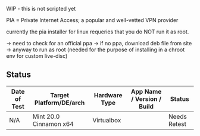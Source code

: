WIP - this is not scripted yet

PIA = Private Internet Access; a popular and well-vetted VPN provider

currently the pia installer for linux requeries that you do NOT run it as root.

-> need to check for an official ppa
-> if no ppa, download deb file from site
-> anyway to run as root (needed for the purpose of installing in a chroot env for custom live-disc)

## Status

| Date of Test  | Target Platform/DE/arch | Hardware Type  | App Name / Version / Build                | Status  |
| ------------- | ------------------------| -------------- | ----------------------------------------- | ------- |
| N/A  | Mint 20.0 Cinnamon x64  | Virtualbox     |  | Needs Retest |


